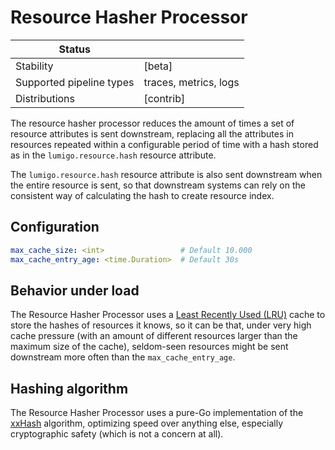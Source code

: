 # Resource Hasher Processor

| Status                   |                       |
| ------------------------ | --------------------- |
| Stability                | [beta]                |
| Supported pipeline types | traces, metrics, logs |
| Distributions            | [contrib]             |

The resource hasher processor reduces the amount of times a set of resource attributes is sent downstream,
replacing all the attributes in resources repeated within a configurable period of time with a hash stored
as in the `lumigo.resource.hash` resource attribute.

The `lumigo.resource.hash` resource attribute is also sent downstream when the entire resource is sent,
so that downstream systems can rely on the consistent way of calculating the hash to create resource index.

## Configuration

```yaml
max_cache_size: <int>                 # Default 10.000
max_cache_entry_age: <time.Duration>  # Default 30s
```

## Behavior under load

The Resource Hasher Processor uses a [Least Recently Used (LRU)](https://en.wikipedia.org/wiki/Cache_replacement_policies#Least_recently_used_(LRU))
cache to store the hashes of resources it knows, so it can be that, under very high cache pressure (with an
amount of different resources larger than the maximum size of the cache), seldom-seen resources might be sent
downstream more often than the `max_cache_entry_age`.

## Hashing algorithm

The Resource Hasher Processor uses a pure-Go implementation of the [xxHash](https://github.com/Cyan4973/xxHash)
algorithm, optimizing speed over anything else, especially cryptographic safety (which is not a concern at all).
